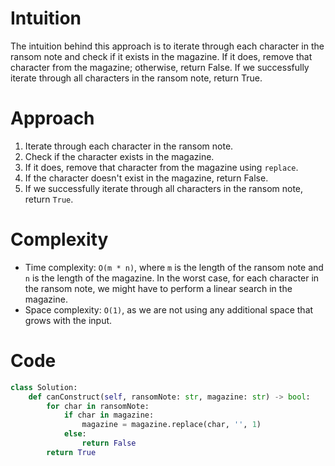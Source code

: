 # Intuition
The intuition behind this approach is to iterate through each character in the ransom note and check if it exists in the magazine. If it does, remove that character from the magazine; otherwise, return False. If we successfully iterate through all characters in the ransom note, return True.

# Approach
1. Iterate through each character in the ransom note.
2. Check if the character exists in the magazine.
3. If it does, remove that character from the magazine using `replace`.
4. If the character doesn't exist in the magazine, return False.
5. If we successfully iterate through all characters in the ransom note, return `True`.

# Complexity
- Time complexity: `O(m * n)`, where `m` is the length of the ransom note and `n` is the length of the magazine. In the worst case, for each character in the ransom note, we might have to perform a linear search in the magazine.
- Space complexity: `O(1)`, as we are not using any additional space that grows with the input.

# Code
```python
class Solution:
    def canConstruct(self, ransomNote: str, magazine: str) -> bool:
        for char in ransomNote:
            if char in magazine:
                magazine = magazine.replace(char, '', 1)
            else:
                return False
        return True
